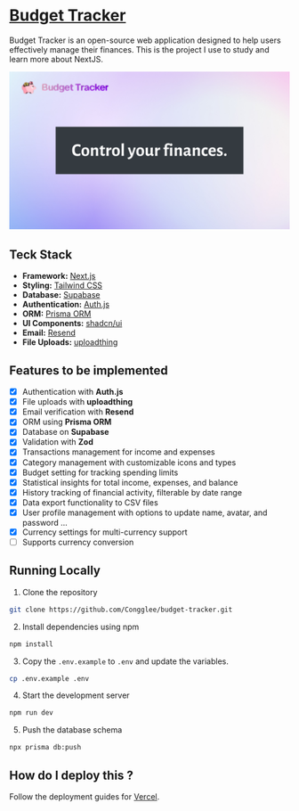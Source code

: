 # [Budget Tracker](https://budget-tracker-rosy.vercel.app/)

Budget Tracker is an open-source web application designed to help users effectively manage their finances. This is the project I use to study and learn more about NextJS.

[![Budget Tracker](./public/og.png)](https://budget-tracker-rosy.vercel.app/)

## Teck Stack

- **Framework:** [Next.js](https://nextjs.org)
- **Styling:** [Tailwind CSS](https://tailwindcss.com)
- **Database:** [Supabase](https://supabase.io)
- **Authentication:** [Auth.js](https://authjs.dev/)
- **ORM:** [Prisma ORM](https://prisma.io)
- **UI Components:** [shadcn/ui](https://ui.shadcn.com)
- **Email:** [Resend](https://resend.com/emails)
- **File Uploads:** [uploadthing](https://uploadthing.com)

## Features to be implemented

- [x] Authentication with **Auth.js**
- [x] File uploads with **uploadthing**
- [x] Email verification with **Resend**
- [x] ORM using **Prisma ORM**
- [x] Database on **Supabase**
- [x] Validation with **Zod**
- [x] Transactions management for income and expenses
- [x] Category management with customizable icons and types
- [x] Budget setting for tracking spending limits
- [x] Statistical insights for total income, expenses, and balance
- [x] History tracking of financial activity, filterable by date range
- [x] Data export functionality to CSV files
- [x] User profile management with options to update name, avatar, and password ...
- [x] Currency settings for multi-currency support
- [ ] Supports currency conversion

## Running Locally

1. Clone the repository

```bash
git clone https://github.com/Congglee/budget-tracker.git
```

2. Install dependencies using npm

```bash
npm install
```

3. Copy the `.env.example` to `.env` and update the variables.

```bash
cp .env.example .env
```

4. Start the development server

```bash
npm run dev
```

5. Push the database schema

```bash
npx prisma db:push
```

## How do I deploy this ?

Follow the deployment guides for [Vercel](https://create.t3.gg/en/deployment/vercel).
